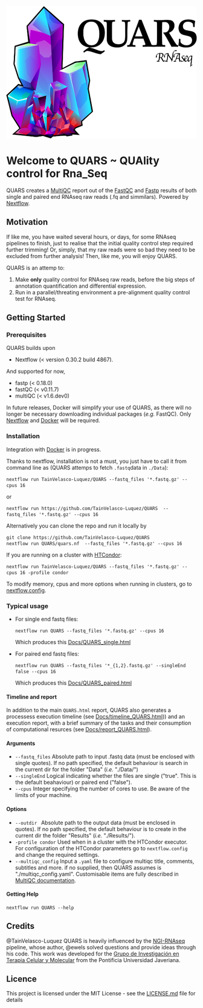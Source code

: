 <img alt="QUARS_logo" src="Docs/QUARS_logo.png" width="550" height="350">

# Welcome to QUARS ~ **QUA**lity control for **R**na_**S**eq
QUARS creates a [MultiQC](http://multiqc.info) report out of the [FastQC](https://www.bioinformatics.babraham.ac.uk/projects/fastqc/) and [Fastp](https://github.com/OpenGene/fastp) results of both single and paired end RNAseq raw reads (.fq and simmilars). Powered by [Nextflow](https://www.nextflow.io).

## Motivation
If like me, you have waited several hours, or days, for some RNAseq pipelines to finish, just to realise that the initial quality control step required further trimming! Or, simply, that my raw reads were so bad they need to be excluded from further analysis! Then, like me, you will enjoy QUARS.

QUARS is an attemp to:
1. Make **only** quality control for RNAseq raw reads, before the big steps of annotation quantification and differential expression.
2. Run in a parallel/threating environment a pre-alignment quality control test for RNAseq.

## Getting Started

### Prerequisites
QUARS builds upon
- Nextflow (< version 0.30.2 build 4867).

And supported for now,
- fastp (< 0.18.0)
- fastQC (< v0.11.7)
- multiQC (< v1.6.dev0)

In future releases, Docker will simplify your use of QUARS, as there will no longer be necessary downloading individual packages (*e.g.* FastQC). Only [Nextflow](https://www.nextflow.io) and [Docker](https://www.docker.com) will be required.

### Installation
Integration with [Docker](https://www.docker.com) is in progress.

Thanks to nextflow, installation is not a must, you just have to call it from command line as (QUARS attemps to fetch `.fastq`data in `./Data`):

    nextflow run TainVelasco-Luquez/QUARS --fastq_files '*.fastq.gz' --cpus 16
or

    nextflow run https://github.com/TainVelasco-Luquez/QUARS  --fastq_files '*.fastq.gz' --cpus 16

Alternatively you can clone the repo and run it locally by

    git clone https://github.com/TainVelasco-Luquez/QUARS
    nextflow run QUARS/quars.nf  --fastq_files '*.fastq.gz' --cpus 16

If you are running on a cluster with [HTCondor](https://research.cs.wisc.edu/htcondor/):

    nextflow run TainVelasco-Luquez/QUARS --fastq_files '*.fastq.gz' --cpus 16 -profile condor

To modify memory, cpus and more options when running in clusters, go to [nextflow.config](https://github.com/TainVelasco-Luquez/QUARS/nextflow.config).

### Typical usage
* For single end fastq files:

      nextflow run QUARS --fastq_files '*.fastq.gz' --cpus 16

  Which produces this [Docs/QUARS_single.html](https://cdn.rawgit.com/TainVelasco-Luquez/QUARS/f2290cb7/Docs/QUARS_single.html)

* For paired end fastq files:

      nextflow run QUARS --fastq_files '*_{1,2}.fastq.gz' --singleEnd false --cpus 16

  Which produces this [Docs/QUARS_paired.html](https://cdn.rawgit.com/TainVelasco-Luquez/QUARS/f2290cb7/Docs/QUARS_paired.html)

#### Timeline and report
In addition to the main `QUARS.html` report, QUARS also generates a processess execution timeline (see [Docs/timeline_QUARS.html](https://cdn.rawgit.com/TainVelasco-Luquez/QUARS/f2290cb7/Docs/timeline_QUARS.html))) and an execution report, with a brief summary of the tasks and their consumption of computational resurces (see [Docs/report_QUARS.html](https://cdn.rawgit.com/TainVelasco-Luquez/QUARS/f2290cb7/Docs/report_QUARS.html)).

#### Arguments
  - `--fastq_files`                 Absolute path to input .fastq data (must be enclosed with single quotes). If no path specified, the default behaviour is search in the current dir for the folder "Data" (_i.e._ "./Data/")
  - `--singleEnd`                   Logical indicating whether the files are single ("true". This is the default beahaviour) or paired end ("false").
  - `--cpus`                        Integer specifying the number of cores to use. Be aware of the limits of your machine.

#### Options
  - `--outdir `                     Absolute path to the output data (must be enclosed in quotes). If no path specified, the default behaviour is to create in the current dir the folder "Results" (_i.e._ "./Results/").
  - `-profile condor`               Used when in a cluster with the HTCondor executor. For configuration of the HTCondor parameters go to `nextflow.config` and change the required settings.
  - `--multiqc_config`              Input a `.yaml` file to configure multiqc title, comments, subtitles and more. if no supplied, then QUARS assumes is "./multiqc_config.yaml". Customisable items are fully described in [MultiQC documentation](http://multiqc.info/docs/#customising-reports).

#### Getting Help

    nextflow run QUARS --help

## Credits
@TainVelasco-Luquez
QUARS is heavily influenced by the [NGI-RNAseq](https://github.com/SciLifeLab/NGI-RNAseq) pipeline, whose author, @ewels solved questions and provide ideas through his code.
This work was developed for the [Grupo de Investigación en Terapia Celular y Molecular](http://ciencias.javeriana.edu.co/departamentos-instituto/nutricion-bioquimica/investigacion) from the Pontificia Universidad Javeriana.

## Licence
This project is licensed under the MIT License - see the [LICENSE.md](LICENSE.md) file for details
